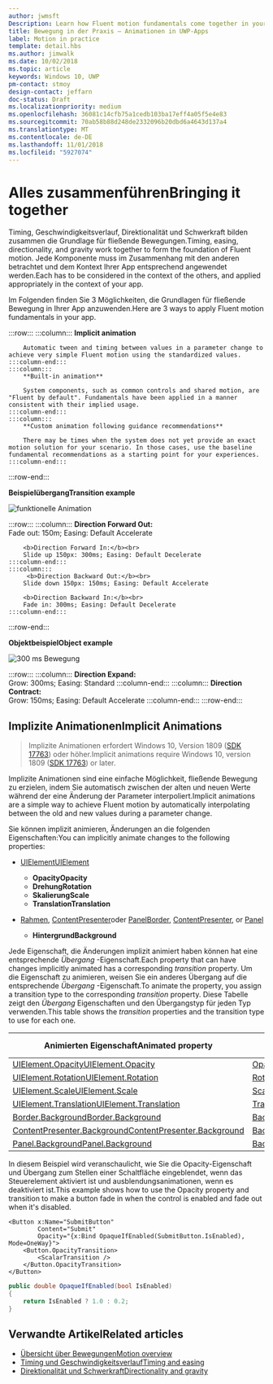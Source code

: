 ```yaml
---
author: jwmsft
Description: Learn how Fluent motion fundamentals come together in your app.
title: Bewegung in der Praxis – Animationen in UWP-Apps
label: Motion in practice
template: detail.hbs
ms.author: jimwalk
ms.date: 10/02/2018
ms.topic: article
keywords: Windows 10, UWP
pm-contact: stmoy
design-contact: jeffarn
doc-status: Draft
ms.localizationpriority: medium
ms.openlocfilehash: 36081c14cfb75a1cedb103ba17eff4a05f5e4e83
ms.sourcegitcommit: 70ab58b88d248de2332096b20dbd6a4643d137a4
ms.translationtype: MT
ms.contentlocale: de-DE
ms.lasthandoff: 11/01/2018
ms.locfileid: "5927074"
---
```

# <a name="bringing-it-together"></a><span data-ttu-id="5bb89-103">Alles zusammenführen</span><span class="sxs-lookup"><span data-stu-id="5bb89-103">Bringing it together</span></span>

<span data-ttu-id="5bb89-104">Timing, Geschwindigkeitsverlauf, Direktionalität und Schwerkraft bilden zusammen die Grundlage für fließende Bewegungen.</span><span class="sxs-lookup"><span data-stu-id="5bb89-104">Timing, easing, directionality, and gravity work together to form the foundation of Fluent motion.</span></span> <span data-ttu-id="5bb89-105">Jede Komponente muss im Zusammenhang mit den anderen betrachtet und dem Kontext Ihrer App entsprechend angewendet werden.</span><span class="sxs-lookup"><span data-stu-id="5bb89-105">Each has to be considered in the context of the others, and applied appropriately in the context of your app.</span></span>

<span data-ttu-id="5bb89-106">Im Folgenden finden Sie 3 Möglichkeiten, die Grundlagen für fließende Bewegung in Ihrer App anzuwenden.</span><span class="sxs-lookup"><span data-stu-id="5bb89-106">Here are 3 ways to apply Fluent motion fundamentals in your app.</span></span>

:::row:::
    :::column:::
        **Implicit animation**

        Automatic tween and timing between values in a parameter change to achieve very simple Fluent motion using the standardized values.
    :::column-end:::
    :::column:::
        **Built-in animation**

        System components, such as common controls and shared motion, are "Fluent by default". Fundamentals have been applied in a manner consistent with their implied usage.
    :::column-end:::
    :::column:::
        **Custom animation following guidance recommendations**

        There may be times when the system does not yet provide an exact motion solution for your scenario. In those cases, use the baseline fundamental recommendations as a starting point for your experiences.
    :::column-end:::
:::row-end:::

**<span data-ttu-id="5bb89-107">Beispielübergang</span><span class="sxs-lookup"><span data-stu-id="5bb89-107">Transition example</span></span>**

![funktionelle Animation](images/pageRefresh.gif)

:::row:::
    :::column:::
        <b>Direction Forward Out:</b><br>
        Fade out: 150m; Easing: Default Accelerate

        <b>Direction Forward In:</b><br>
        Slide up 150px: 300ms; Easing: Default Decelerate
    :::column-end:::
    :::column:::
         <b>Direction Backward Out:</b><br>
        Slide down 150px: 150ms; Easing: Default Accelerate

        <b>Direction Backward In:</b><br>
        Fade in: 300ms; Easing: Default Decelerate
    :::column-end:::
:::row-end:::

**<span data-ttu-id="5bb89-109">Objektbeispiel</span><span class="sxs-lookup"><span data-stu-id="5bb89-109">Object example</span></span>**

 ![300 ms Bewegung](images/control.gif)

:::row:::
    :::column:::
        <b>Direction Expand:</b><br>
        Grow: 300ms; Easing: Standard
    :::column-end:::
    :::column:::
        <b>Direction Contract:</b><br>
        Grow: 150ms; Easing: Default Accelerate
    :::column-end:::
:::row-end:::

## <a name="implicit-animations"></a><span data-ttu-id="5bb89-111">Implizite Animationen</span><span class="sxs-lookup"><span data-stu-id="5bb89-111">Implicit Animations</span></span>

> <span data-ttu-id="5bb89-112">Implizite Animationen erfordert Windows 10, Version 1809 ([SDK 17763](https://developer.microsoft.com/windows/downloads/windows-10-sdk)) oder höher.</span><span class="sxs-lookup"><span data-stu-id="5bb89-112">Implicit animations require Windows 10, version 1809 ([SDK 17763](https://developer.microsoft.com/windows/downloads/windows-10-sdk)) or later.</span></span>


<span data-ttu-id="5bb89-113">Implizite Animationen sind eine einfache Möglichkeit, fließende Bewegung zu erzielen, indem Sie automatisch zwischen der alten und neuen Werte während der eine Änderung der Parameter interpoliert.</span><span class="sxs-lookup"><span data-stu-id="5bb89-113">Implicit animations are a simple way to achieve Fluent motion by automatically interpolating between the old and new values during a parameter change.</span></span>

<span data-ttu-id="5bb89-114">Sie können implizit animieren, Änderungen an die folgenden Eigenschaften:</span><span class="sxs-lookup"><span data-stu-id="5bb89-114">You can implicitly animate changes to the following properties:</span></span>

- [<span data-ttu-id="5bb89-115">UIElement</span><span class="sxs-lookup"><span data-stu-id="5bb89-115">UIElement</span></span>](/uwp/api/windows.ui.xaml.uielement)
  - **<span data-ttu-id="5bb89-116">Opacity</span><span class="sxs-lookup"><span data-stu-id="5bb89-116">Opacity</span></span>**
  - **<span data-ttu-id="5bb89-117">Drehung</span><span class="sxs-lookup"><span data-stu-id="5bb89-117">Rotation</span></span>**
  - **<span data-ttu-id="5bb89-118">Skalierung</span><span class="sxs-lookup"><span data-stu-id="5bb89-118">Scale</span></span>**
  - **<span data-ttu-id="5bb89-119">Translation</span><span class="sxs-lookup"><span data-stu-id="5bb89-119">Translation</span></span>**

- <span data-ttu-id="5bb89-120">[Rahmen](/uwp/api/windows.ui.xaml.controls.border), [ContentPresenter](/uwp/api/windows.ui.xaml.controls.contentpresenter)oder [Panel](/uwp/api/windows.ui.xaml.controls.panel)</span><span class="sxs-lookup"><span data-stu-id="5bb89-120">[Border](/uwp/api/windows.ui.xaml.controls.border), [ContentPresenter](/uwp/api/windows.ui.xaml.controls.contentpresenter), or [Panel](/uwp/api/windows.ui.xaml.controls.panel)</span></span>
  - **<span data-ttu-id="5bb89-121">Hintergrund</span><span class="sxs-lookup"><span data-stu-id="5bb89-121">Background</span></span>**

<span data-ttu-id="5bb89-122">Jede Eigenschaft, die Änderungen implizit animiert haben können hat eine entsprechende _Übergang_ -Eigenschaft.</span><span class="sxs-lookup"><span data-stu-id="5bb89-122">Each property that can have changes implicitly animated has a corresponding _transition_ property.</span></span> <span data-ttu-id="5bb89-123">Um die Eigenschaft zu animieren, weisen Sie ein anderes Übergang auf die entsprechende _Übergang_ -Eigenschaft.</span><span class="sxs-lookup"><span data-stu-id="5bb89-123">To animate the property, you assign a transition type to the corresponding _transition_ property.</span></span> <span data-ttu-id="5bb89-124">Diese Tabelle zeigt den _Übergang_ Eigenschaften und den Übergangstyp für jeden Typ verwenden.</span><span class="sxs-lookup"><span data-stu-id="5bb89-124">This table shows the _transition_ properties and the transition type to use for each one.</span></span>

| <span data-ttu-id="5bb89-125">Animierten Eigenschaft</span><span class="sxs-lookup"><span data-stu-id="5bb89-125">Animated property</span></span> | <span data-ttu-id="5bb89-126">Übergang-Eigenschaft</span><span class="sxs-lookup"><span data-stu-id="5bb89-126">Transition property</span></span> | <span data-ttu-id="5bb89-127">Implizite Übergangstyp</span><span class="sxs-lookup"><span data-stu-id="5bb89-127">Implicit transition type</span></span> |
| -- | -- | -- |
| [<span data-ttu-id="5bb89-128">UIElement.Opacity</span><span class="sxs-lookup"><span data-stu-id="5bb89-128">UIElement.Opacity</span></span>](/uwp/api/windows.ui.xaml.uielement.opacity) | [<span data-ttu-id="5bb89-129">OpacityTransition</span><span class="sxs-lookup"><span data-stu-id="5bb89-129">OpacityTransition</span></span>](/uwp/api/windows.ui.xaml.uielement.opacitytransition) | [<span data-ttu-id="5bb89-130">ScalarTransition</span><span class="sxs-lookup"><span data-stu-id="5bb89-130">ScalarTransition</span></span>](/uwp/api/windows.ui.xaml.scalartransition) |
| [<span data-ttu-id="5bb89-131">UIElement.Rotation</span><span class="sxs-lookup"><span data-stu-id="5bb89-131">UIElement.Rotation</span></span>](/uwp/api/windows.ui.xaml.uielement.rotation) | [<span data-ttu-id="5bb89-132">RotationTransition</span><span class="sxs-lookup"><span data-stu-id="5bb89-132">RotationTransition</span></span>](/uwp/api/windows.ui.xaml.uielement.rotationtransition) | [<span data-ttu-id="5bb89-133">ScalarTransition</span><span class="sxs-lookup"><span data-stu-id="5bb89-133">ScalarTransition</span></span>](/uwp/api/windows.ui.xaml.scalartransition) |
| [<span data-ttu-id="5bb89-134">UIElement.Scale</span><span class="sxs-lookup"><span data-stu-id="5bb89-134">UIElement.Scale</span></span>](/uwp/api/windows.ui.xaml.uielement.scale) | [<span data-ttu-id="5bb89-135">ScaleTransition</span><span class="sxs-lookup"><span data-stu-id="5bb89-135">ScaleTransition</span></span>](/uwp/api/windows.ui.xaml.uielement.scaletransition) | [<span data-ttu-id="5bb89-136">Vector3Transition</span><span class="sxs-lookup"><span data-stu-id="5bb89-136">Vector3Transition</span></span>](/uwp/api/windows.ui.xaml.uielement.vector3transition) |
| [<span data-ttu-id="5bb89-137">UIElement.Translation</span><span class="sxs-lookup"><span data-stu-id="5bb89-137">UIElement.Translation</span></span>](/uwp/api/windows.ui.xaml.uielement.scale) | [<span data-ttu-id="5bb89-138">TranslationTransition</span><span class="sxs-lookup"><span data-stu-id="5bb89-138">TranslationTransition</span></span>](/uwp/api/windows.ui.xaml.uielement.translationtransition) | [<span data-ttu-id="5bb89-139">Vector3Transition</span><span class="sxs-lookup"><span data-stu-id="5bb89-139">Vector3Transition</span></span>](/uwp/api/windows.ui.xaml.uielement.vector3transition) |
| [<span data-ttu-id="5bb89-140">Border.Background</span><span class="sxs-lookup"><span data-stu-id="5bb89-140">Border.Background</span></span>](/uwp/api/windows.ui.xaml.controls.border.background) | [<span data-ttu-id="5bb89-141">BackgroundTransition</span><span class="sxs-lookup"><span data-stu-id="5bb89-141">BackgroundTransition</span></span>](/uwp/api/windows.ui.xaml.controls.border.backgroundtransition) | [<span data-ttu-id="5bb89-142">BrushTransition</span><span class="sxs-lookup"><span data-stu-id="5bb89-142">BrushTransition</span></span>](//uwp/api/windows.ui.xaml.uielement.brushtransition) |
| [<span data-ttu-id="5bb89-143">ContentPresenter.Background</span><span class="sxs-lookup"><span data-stu-id="5bb89-143">ContentPresenter.Background</span></span>](/uwp/api/windows.ui.xaml.controls.contentpresenter.background) | [<span data-ttu-id="5bb89-144">BackgroundTransition</span><span class="sxs-lookup"><span data-stu-id="5bb89-144">BackgroundTransition</span></span>](/uwp/api/windows.ui.xaml.controls.contentpresenter.backgroundtransition) | [<span data-ttu-id="5bb89-145">BrushTransition</span><span class="sxs-lookup"><span data-stu-id="5bb89-145">BrushTransition</span></span>](//uwp/api/windows.ui.xaml.uielement.brushtransition) |
| [<span data-ttu-id="5bb89-146">Panel.Background</span><span class="sxs-lookup"><span data-stu-id="5bb89-146">Panel.Background</span></span>](/uwp/api/windows.ui.xaml.controls.panel.background) | [<span data-ttu-id="5bb89-147">BackgroundTransition</span><span class="sxs-lookup"><span data-stu-id="5bb89-147">BackgroundTransition</span></span>](/uwp/api/windows.ui.xaml.controls.panel.backgroundtransition)  | [<span data-ttu-id="5bb89-148">BrushTransition</span><span class="sxs-lookup"><span data-stu-id="5bb89-148">BrushTransition</span></span>](//uwp/api/windows.ui.xaml.uielement.brushtransition) |

<span data-ttu-id="5bb89-149">In diesem Beispiel wird veranschaulicht, wie Sie die Opacity-Eigenschaft und Übergang zum Stellen einer Schaltfläche eingeblendet, wenn das Steuerelement aktiviert ist und ausblendungsanimationen, wenn es deaktiviert ist.</span><span class="sxs-lookup"><span data-stu-id="5bb89-149">This example shows how to use the Opacity property and transition to make a button fade in when the control is enabled and fade out when it's disabled.</span></span>

```xaml
<Button x:Name="SubmitButton"
        Content="Submit"
        Opacity="{x:Bind OpaqueIfEnabled(SubmitButton.IsEnabled), Mode=OneWay}">
    <Button.OpacityTransition>
        <ScalarTransition />
    </Button.OpacityTransition>
</Button>
```

```csharp
public double OpaqueIfEnabled(bool IsEnabled)
{
    return IsEnabled ? 1.0 : 0.2;
}
```

## <a name="related-articles"></a><span data-ttu-id="5bb89-150">Verwandte Artikel</span><span class="sxs-lookup"><span data-stu-id="5bb89-150">Related articles</span></span>

- [<span data-ttu-id="5bb89-151">Übersicht über Bewegungen</span><span class="sxs-lookup"><span data-stu-id="5bb89-151">Motion overview</span></span>](index.md)
- [<span data-ttu-id="5bb89-152">Timing und Geschwindigkeitsverlauf</span><span class="sxs-lookup"><span data-stu-id="5bb89-152">Timing and easing</span></span>](timing-and-easing.md)
- [<span data-ttu-id="5bb89-153">Direktionalität und Schwerkraft</span><span class="sxs-lookup"><span data-stu-id="5bb89-153">Directionality and gravity</span></span>](directionality-and-gravity.md)